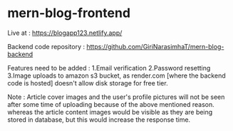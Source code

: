# mern-blog-frontend

Live at : https://blogapp123.netlify.app/

Backend code repository : https://github.com/GiriNarasimhaT/mern-blog-backend

Features need to be added :
  1.Email verification
  2.Password resetting
  3.Image uploads to amazon s3 bucket, as render.com [where the backend code is hosted] doesn't allow disk storage for free tier.

Note : Article cover images and the user's profile pictures will not be seen after some time of uploading because of the above mentioned reason. whereas the article content images would be visible as they are being stored in database, but this would increase the response time.
